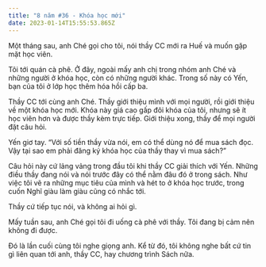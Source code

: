 ```yaml
---
title: "8 năm #36 - Khóa học mới"
date: 2023-01-14T15:55:53.865Z
---
```


Một tháng sau, anh Ché gọi cho tôi, nói thầy CC mới ra Huế và muốn gặp mặt học viên.

Tôi tới quán cà phê. Ở đây, ngoài mấy anh chị trong nhóm anh Ché và những người ở khóa học, còn có những người khác. Trong số này có Yến, bạn của tôi ở lớp học thêm hóa hồi cấp ba.

Thầy CC tới cùng anh Ché. Thầy giới thiệu mình với mọi người, rồi giới thiệu về một khóa học mới. Khóa này giá cao gấp đôi khóa của tôi, nhưng sẽ ít học viên hơn và được thầy kèm trực tiếp. Giới thiệu xong, thầy để mọi người đặt câu hỏi.

Yến giơ tay. “Với số tiền thầy vừa nói, em có thể dùng nó để mua sách đọc. Vậy tại sao em phải đăng ký khóa học của thầy thay vì mua sách?”

Câu hỏi này cứ lảng vảng trong đầu tôi khi thầy CC giải thích với Yến. Những điều thầy đang nói và nói trước đây có thể nằm đâu đó ở trong sách. Như việc tôi vẽ ra những mục tiêu của mình và hét to ở khóa học trước, trong cuốn Nghĩ giàu làm giàu cũng có nhắc tới.

Thầy cứ tiếp tục nói, và không ai hỏi gì.

Mấy tuần sau, anh Ché gọi tôi đi uống cà phê với thầy. Tôi đang bị cảm nên không đi được.

Đó là lần cuối cùng tôi nghe giọng anh. Kể từ đó, tôi không nghe bất cứ tin gì liên quan tới anh, thầy CC, hay chương trình Sách nữa.
